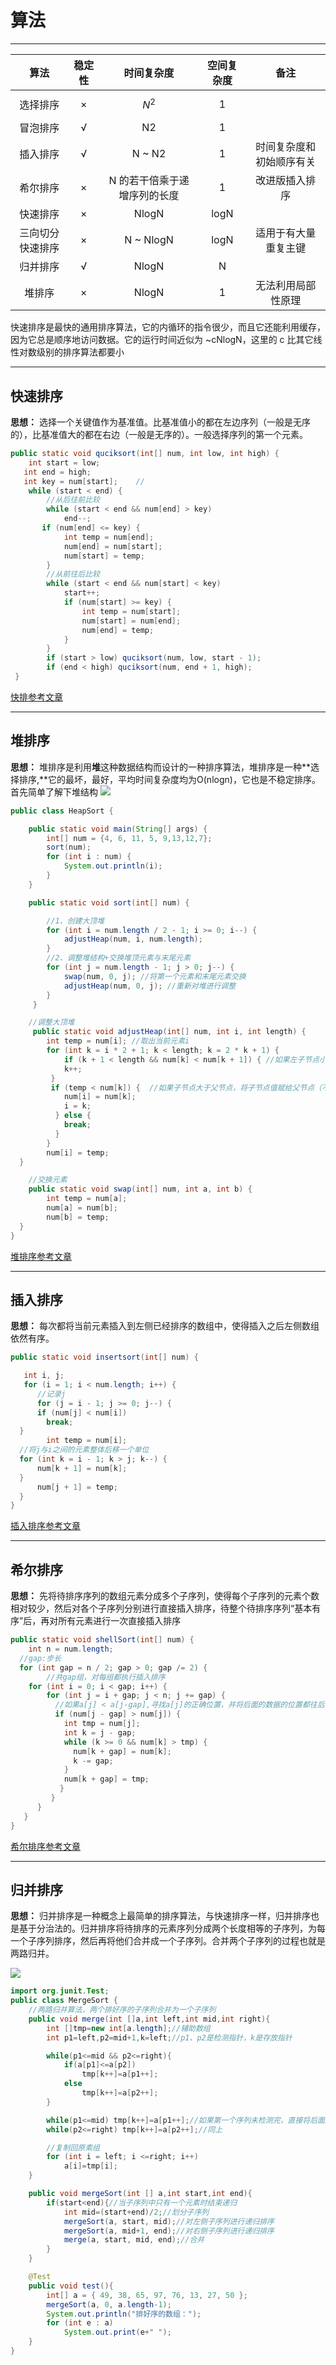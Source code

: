 # 算法

****
| 算法 | 稳定性 | 时间复杂度 | 空间复杂度 | 备注 |
| :-: | :-: | :-: | :-: | :-: |
| 选择排序 | × | $$N^2$$ | 1 |  |
| 冒泡排序 | √ | N2 | 1 |  |
| 插入排序 | √ | N ~ N2 | 1 | 时间复杂度和初始顺序有关 |
| 希尔排序 | × | N 的若干倍乘于递增序列的长度 | 1 | 改进版插入排序 |
| 快速排序 | × | NlogN | logN |  |
| 三向切分快速排序 | × | N ~ NlogN | logN | 适用于有大量重复主键 |
| 归并排序 | √ | NlogN | N |  |
| 堆排序 | × | NlogN | 1 | 无法利用局部性原理 |

快速排序是最快的通用排序算法，它的内循环的指令很少，而且它还能利用缓存，因为它总是顺序地访问数据。它的运行时间近似为 ~cNlogN，这里的 c 比其它线性对数级别的排序算法都要小

****
## 快速排序
**思想：** 选择一个关键值作为基准值。比基准值小的都在左边序列（一般是无序的），比基准值大的都在右边（一般是无序的）。一般选择序列的第一个元素。
```java
public static void quciksort(int[] num, int low, int high) {
    int start = low;
   int end = high;
   int key = num[start];    //
    while (start < end) {
        //从后往前比较
        while (start < end && num[end] > key)
            end--;
       if (num[end] <= key) {
            int temp = num[end];
            num[end] = num[start];
            num[start] = temp;
        }
        //从前往后比较
        while (start < end && num[start] < key)
            start++;
            if (num[start] >= key) {
                int temp = num[start];
                num[start] = num[end];
                num[end] = temp;
            }
        }
        if (start > low) quciksort(num, low, start - 1);
        if (end < high) quciksort(num, end + 1, high); 
 }
```
[快排参考文章](https://www.cnblogs.com/hjy9420/p/5032309.html)



****
## 堆排序
**思想：** 堆排序是利用**堆**这种数据结构而设计的一种排序算法，堆排序是一种**选择排序,**它的最坏，最好，平均时间复杂度均为O(nlogn)，它也是不稳定排序。首先简单了解下堆结构
![](https://images2015.cnblogs.com/blog/1024555/201612/1024555-20161217182750011-675658660.png)
```java
public class HeapSort {

    public static void main(String[] args) {
        int[] num = {4, 6, 11, 5, 9,13,12,7};
        sort(num);
        for (int i : num) {
            System.out.println(i);
        }
    }

    public static void sort(int[] num) {

        //1、创建大顶堆
        for (int i = num.length / 2 - 1; i >= 0; i--) {
            adjustHeap(num, i, num.length);
        }
        //2、调整堆结构+交换堆顶元素与末尾元素
        for (int j = num.length - 1; j > 0; j--) {
            swap(num, 0, j); //将第一个元素和末尾元素交换
            adjustHeap(num, 0, j); //重新对堆进行调整
        }
     }

    //调整大顶堆
     public static void adjustHeap(int[] num, int i, int length) {
        int temp = num[i]; //取出当前元素i
        for (int k = i * 2 + 1; k < length; k = 2 * k + 1) {
            if (k + 1 < length && num[k] < num[k + 1]) { //如果左子节点小于右子节点，k指向右子节点
            k++;
         }
         if (temp < num[k]) {  //如果子节点大于父节点，将子节点值赋给父节点（不用进行交换）
            num[i] = num[k];
            i = k;
          } else {
            break;
          }
        }
        num[i] = temp;
  }

    //交换元素
    public static void swap(int[] num, int a, int b) {
        int temp = num[a];
        num[a] = num[b];
        num[b] = temp;
  }
}
```
[堆排序参考文章](https://www.cnblogs.com/chengxiao/p/6129630.html)

****
## 插入排序

**思想：** 每次都将当前元素插入到左侧已经排序的数组中，使得插入之后左侧数组依然有序。

```java
public static void insertsort(int[] num) {

   int i, j;
   for (i = 1; i < num.length; i++) {
      //记录j
      for (j = i - 1; j >= 0; j--) {
      if (num[j] < num[i])
        break;
  }
        int temp = num[i];
  //将j与i之间的元素整体后移一个单位
  for (int k = i - 1; k > j; k--) {
      num[k + 1] = num[k];
  }
      num[j + 1] = temp;
  }
}
```
[插入排序参考文章](https://www.cnblogs.com/skywang12345/p/3596881.html)

****
## 希尔排序
**思想：** 先将待排序序列的数组元素分成多个子序列，使得每个子序列的元素个数相对较少，然后对各个子序列分别进行直接插入排序，待整个待排序序列“基本有序”后，再对所有元素进行一次直接插入排序

```java
public static void shellSort(int[] num) {
    int n = num.length;
  //gap:步长
  for (int gap = n / 2; gap > 0; gap /= 2) {
        //共gap组，对每组都执行插入排序
    for (int i = 0; i < gap; i++) {
        for (int j = i + gap; j < n; j += gap) {
          //如果a[j] < a[j-gap],寻找a[j]的正确位置，并将后面的数据的位置都往后移动
          if (num[j - gap] > num[j]) {
            int tmp = num[j];
            int k = j - gap;
            while (k >= 0 && num[k] > tmp) {
              num[k + gap] = num[k];
              k -= gap;
            }
            num[k + gap] = tmp;
           }
         }
      }
   }
}
```

[希尔排序参考文章](https://blog.csdn.net/qq_37592492/article/details/81157153)

****
## 归并排序
**思想：** 归并排序是一种概念上最简单的排序算法，与快速排序一样，归并排序也是基于分治法的。归并排序将待排序的元素序列分成两个长度相等的子序列，为每一个子序列排序，然后再将他们合并成一个子序列。合并两个子序列的过程也就是两路归并。

![](https://github.com/Dannymeng/picture/blob/master/20180812232926378.gif?raw=true)


```java
import org.junit.Test;
public class MergeSort {
    //两路归并算法，两个排好序的子序列合并为一个子序列
    public void merge(int []a,int left,int mid,int right){
        int []tmp=new int[a.length];//辅助数组
        int p1=left,p2=mid+1,k=left;//p1、p2是检测指针，k是存放指针

        while(p1<=mid && p2<=right){
            if(a[p1]<=a[p2])
                tmp[k++]=a[p1++];
            else
                tmp[k++]=a[p2++];
        }

        while(p1<=mid) tmp[k++]=a[p1++];//如果第一个序列未检测完，直接将后面所有元素加到合并的序列中
        while(p2<=right) tmp[k++]=a[p2++];//同上

        //复制回原素组
        for (int i = left; i <=right; i++) 
            a[i]=tmp[i];
    }

    public void mergeSort(int [] a,int start,int end){
        if(start<end){//当子序列中只有一个元素时结束递归
            int mid=(start+end)/2;//划分子序列
            mergeSort(a, start, mid);//对左侧子序列进行递归排序
            mergeSort(a, mid+1, end);//对右侧子序列进行递归排序
            merge(a, start, mid, end);//合并
        }
    }

    @Test
    public void test(){
        int[] a = { 49, 38, 65, 97, 76, 13, 27, 50 };
        mergeSort(a, 0, a.length-1);
        System.out.println("排好序的数组：");
        for (int e : a)
            System.out.print(e+" ");
    }
}

```





